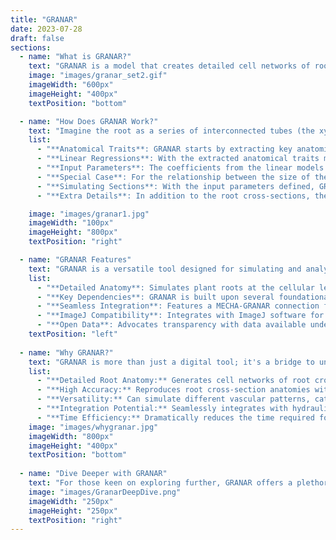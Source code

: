 ```yaml
---
title: "GRANAR"
date: 2023-07-28
draft: false
sections:
  - name: "What is GRANAR?"
    text: "GRANAR is a model that creates detailed cell networks of root cross-sections based on a select set of root anatomical features. These features can be obtained using image analysis software like ImageJ, RootScan, PHIV-RootCell, or RootAnalyzer. The model constructs the anatomy by placing cell layers around the root's center. The position and size of each cell are determined by the cell type radius and a degree of randomness. This randomness means that even with the same input parameters, each simulation might produce slightly different anatomies. The model can simulate different vascular patterns, depending on whether it's modeling a monocot or dicot root. You can think of GRANAR like a computer program that can recreate the structure of plant roots on a cell-by-cell basis. For a more hands-on experience, explore the [official GRANAR site](https://granar.github.io/)."
    image: "images/granar_set2.gif"
    imageWidth: "600px"
    imageHeight: "400px"
    textPosition: "bottom"      

  - name: "How Does GRANAR Work?"
    text: "Imagine the root as a series of interconnected tubes (the xylem vessels) within a sponge-like structure (the root's cellular anatomy). The tubes help transport water along the length of the root, while the sponge absorbs water from the surrounding soil. GRANAR provides a detailed map of this sponge-like structure, showing where each cell and tissue is located. The primary input to GRANAR is the root cross-section images. These images are used to extract anatomical traits that serve as the foundation for the model's simulations. Let's delve deeper into how GRANAR constructs the root structure:"
    list:
      - "**Anatomical Traits**: GRANAR starts by extracting key anatomical traits from root cross-section images. These traits provide a detailed understanding of the root's anatomy."
      - "**Linear Regressions**: With the extracted anatomical traits measured along the root axes, linear regressions are computed against the distance to the root tip for each root type. These regressions help in understanding how anatomical traits change as we move along the root."
      - "**Input Parameters**: The coefficients from the linear models are used to estimate GRANAR's input parameters at every desired location along the root. If a regression between the distance along the root and the anatomical traits doesn't show significant difference from a uniform model, the average value of the anatomical traits is used."
      - "**Special Case**: For the relationship between the size of the stele and the metaxylem, a Napierian logarithmic transformation is applied on the stele area and the metaxylem. This relationship is then incorporated into the GRANAR parametrization procedure."
      - "**Simulating Sections**: With the input parameters defined, GRANAR can simulate representative root cross-sections along each root type at any longitudinal position."
      - "**Extra Details**: In addition to the root cross-sections, the locations of hydrophobic barriers and metaxylem maturation zones are added based on staining signals. This provides additional details about the root's anatomy, especially regarding water movement barriers."

    image: "images/granar1.jpg"
    imageWidth: "100px"
    imageHeight: "800px"
    textPosition: "right"

  - name: "GRANAR Features"
    text: "GRANAR is a versatile tool designed for simulating and analyzing root anatomy. Here's a glimpse of its key capabilities:"
    list:
      - "**Detailed Anatomy**: Simulates plant roots at the cellular level, focusing on individual sections."
      - "**Key Dependencies**: GRANAR is built upon several foundational packages, including [`deldir`](https://cran.r-project.org/package=deldir) [`alphahull`](https://cran.r-project.org/package=alphahull) [`retistruct`](https://cran.r-project.org/package=retistruct)"
      - "**Seamless Integration**: Features a MECHA-GRANAR connection for smooth data exchange in XML format, essential for radial conductivity calculations."
      - "**ImageJ Compatibility**: Integrates with ImageJ software for extracting anatomical features from specific datasets."
      - "**Open Data**: Advocates transparency with data available under the CC-BY 4.0 International license."
    textPosition: "left"
 
  - name: "Why GRANAR?"
    text: "GRANAR is more than just a digital tool; it's a bridge to understanding plant roots at a cellular level, offering a detailed window into the intricate cellular networks of root cross-sections. Its capability to simulate root anatomies based on select anatomical features can make it an important tool for advanced agricultural research and practices. Ref: the above image is taken from the [`GRANAR publication`](https://doi.org/10.1104/pp.19.00617)"
    list:
      - "**Detailed Root Anatomy:** Generates cell networks of root cross-sections from key anatomical features."
      - "**High Accuracy:** Reproduces root cross-section anatomies with impressive precision when compared to experimental data."
      - "**Versatility:** Can simulate different vascular patterns, catering to both monocot and dicot root structures."
      - "**Integration Potential:** Seamlessly integrates with hydraulic models like MECHA, providing a comprehensive view of root hydraulic properties."
      - "**Time Efficiency:** Dramatically reduces the time required for root anatomy simulations. While other methods can take up to 10 hours, GRANAR accomplishes the task in just 10 minutes."
    image: "images/whygranar.jpg"
    imageWidth: "800px"
    imageHeight: "400px"
    textPosition: "bottom"  
    
  - name: "Dive Deeper with GRANAR"
    text: "For those keen on exploring further, GRANAR offers a plethora of examples and use-cases. Discover more at [GRANAR examples](https://github.com/granar/granar_examples)."
    image: "images/GranarDeepDive.png"
    imageWidth: "250px"
    imageHeight: "250px"
    textPosition: "right"
---
```

